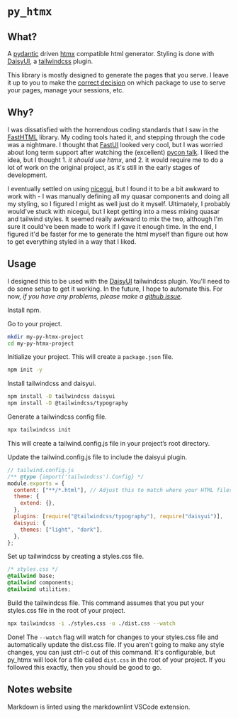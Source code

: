 # `py_htmx`

## What?

A [pydantic](https://pydantic-docs.helpmanual.io/) driven [htmx](https://htmx.org/) compatible html generator.
Styling is done with [DaisyUI](https://daisyui.com/), a [tailwindcss](https://tailwindcss.com/) plugin.

This library is mostly designed to generate the pages that you serve.
I leave it up to you to make the [correct decision](https://fastapi.tiangolo.com/) on which package to use to serve your pages, manage your sessions, etc.

## Why?

I was dissatisfied with the horrendous coding standards that I saw in the [FastHTML](https://fastht.ml/) library.
My coding tools hated it, and stepping through the code was a nightmare.
I thought that [FastUI](https://github.com/pydantic/fastui/) looked very cool, but I was worried about long term support after watching the (excellent) [pycon talk](https://www.youtube.com/watch?v=CNYXGVAEPxY).
I liked the idea, but I thought 1. _it should use htmx_, and 2. it would require me to do a lot of work on the original project, as it's still in the early stages of development.

I eventually settled on using [nicegui](https://nicegui.io/), but I found it to be a bit awkward to work with - I was manually defining all my quasar components and doing all my styling, so I figured I might as well just do it myself.
Ultimately, I probably would've stuck with nicegui, but I kept getting into a mess mixing quasar and tailwind styles.
It seemed really awkward to mix the two, although I'm sure it could've been made to work if I gave it enough time.
In the end, I figured it'd be faster for me to generate the html myself than figure out how to get everything styled in a way that I liked.

## Usage

I designed this to be used with the [DaisyUI](https://daisyui.com/) tailwindcss plugin.
You'll need to do some setup to get it working.
In the future, I hope to automate this.
For now, _if you have any problems, please make a [github issue](https://github.com/RBrearton/py-htmx/issues)_.

Install npm.

Go to your project.

```bash
mkdir my-py-htmx-project
cd my-py-htmx-project
```

Initialize your project.
This will create a `package.json` file.

```bash
npm init -y
```

Install tailwindcss and daisyui.

```bash
npm install -D tailwindcss daisyui
npm install -D @tailwindcss/typography
```

Generate a tailwindcss config file.

```bash
npx tailwindcss init
```

This will create a tailwind.config.js file in your project’s root directory.

Update the tailwind.config.js file to include the daisyui plugin.

```javascript
// tailwind.config.js
/** @type {import('tailwindcss').Config} */
module.exports = {
  content: ["**/*.html"], // Adjust this to match where your HTML files are located
  theme: {
    extend: {},
  },
  plugins: [require("@tailwindcss/typography"), require("daisyui")],
  daisyui: {
    themes: ["light", "dark"],
  },
};
```

Set up tailwindcss by creating a styles.css file.

```css
/* styles.css */
@tailwind base;
@tailwind components;
@tailwind utilities;
```

Build the tailwindcss file.
This command assumes that you put your styles.css file in the root of your project.

```bash
npx tailwindcss -i ./styles.css -o ./dist.css --watch
```

Done!
The `--watch` flag will watch for changes to your styles.css file and automatically update the dist.css file.
If you aren't going to make any style changes, you can just ctrl-c out of this command.
It's configurable, but py_htmx will look for a file called `dist.css` in the root of your project.
If you followed this exactly, then you should be good to go.

## Notes website

Markdown is linted using the markdownlint VSCode extension.
